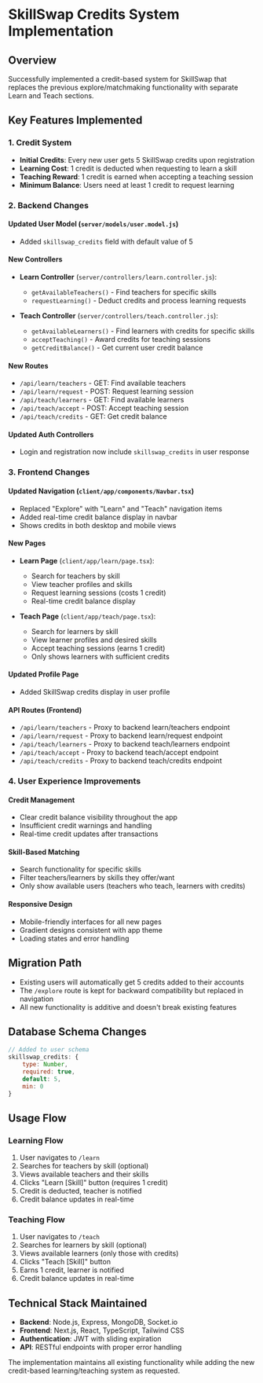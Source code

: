 # SkillSwap Credits System Implementation

## Overview
Successfully implemented a credit-based system for SkillSwap that replaces the previous explore/matchmaking functionality with separate Learn and Teach sections.

## Key Features Implemented

### 1. Credit System
- **Initial Credits**: Every new user gets 5 SkillSwap credits upon registration
- **Learning Cost**: 1 credit is deducted when requesting to learn a skill
- **Teaching Reward**: 1 credit is earned when accepting a teaching session
- **Minimum Balance**: Users need at least 1 credit to request learning

### 2. Backend Changes

#### Updated User Model (`server/models/user.model.js`)
- Added `skillswap_credits` field with default value of 5

#### New Controllers
- **Learn Controller** (`server/controllers/learn.controller.js`):
  - `getAvailableTeachers()` - Find teachers for specific skills
  - `requestLearning()` - Deduct credits and process learning requests

- **Teach Controller** (`server/controllers/teach.controller.js`):
  - `getAvailableLearners()` - Find learners with credits for specific skills
  - `acceptTeaching()` - Award credits for teaching sessions
  - `getCreditBalance()` - Get current user credit balance

#### New Routes
- `/api/learn/teachers` - GET: Find available teachers
- `/api/learn/request` - POST: Request learning session
- `/api/teach/learners` - GET: Find available learners
- `/api/teach/accept` - POST: Accept teaching session
- `/api/teach/credits` - GET: Get credit balance

#### Updated Auth Controllers
- Login and registration now include `skillswap_credits` in user response

### 3. Frontend Changes

#### Updated Navigation (`client/app/components/Navbar.tsx`)
- Replaced "Explore" with "Learn" and "Teach" navigation items
- Added real-time credit balance display in navbar
- Shows credits in both desktop and mobile views

#### New Pages
- **Learn Page** (`client/app/learn/page.tsx`):
  - Search for teachers by skill
  - View teacher profiles and skills
  - Request learning sessions (costs 1 credit)
  - Real-time credit balance display

- **Teach Page** (`client/app/teach/page.tsx`):
  - Search for learners by skill
  - View learner profiles and desired skills
  - Accept teaching sessions (earns 1 credit)
  - Only shows learners with sufficient credits

#### Updated Profile Page
- Added SkillSwap credits display in user profile

#### API Routes (Frontend)
- `/api/learn/teachers` - Proxy to backend learn/teachers endpoint
- `/api/learn/request` - Proxy to backend learn/request endpoint
- `/api/teach/learners` - Proxy to backend teach/learners endpoint
- `/api/teach/accept` - Proxy to backend teach/accept endpoint
- `/api/teach/credits` - Proxy to backend teach/credits endpoint

### 4. User Experience Improvements

#### Credit Management
- Clear credit balance visibility throughout the app
- Insufficient credit warnings and handling
- Real-time credit updates after transactions

#### Skill-Based Matching
- Search functionality for specific skills
- Filter teachers/learners by skills they offer/want
- Only show available users (teachers who teach, learners with credits)

#### Responsive Design
- Mobile-friendly interfaces for all new pages
- Gradient designs consistent with app theme
- Loading states and error handling

## Migration Path
- Existing users will automatically get 5 credits added to their accounts
- The `/explore` route is kept for backward compatibility but replaced in navigation
- All new functionality is additive and doesn't break existing features

## Database Schema Changes
```javascript
// Added to user schema
skillswap_credits: {
    type: Number,
    required: true,
    default: 5,
    min: 0
}
```

## Usage Flow

### Learning Flow
1. User navigates to `/learn`
2. Searches for teachers by skill (optional)
3. Views available teachers and their skills
4. Clicks "Learn [Skill]" button (requires 1 credit)
5. Credit is deducted, teacher is notified
6. Credit balance updates in real-time

### Teaching Flow
1. User navigates to `/teach`
2. Searches for learners by skill (optional)
3. Views available learners (only those with credits)
4. Clicks "Teach [Skill]" button
5. Earns 1 credit, learner is notified
6. Credit balance updates in real-time

## Technical Stack Maintained
- **Backend**: Node.js, Express, MongoDB, Socket.io
- **Frontend**: Next.js, React, TypeScript, Tailwind CSS
- **Authentication**: JWT with sliding expiration
- **API**: RESTful endpoints with proper error handling

The implementation maintains all existing functionality while adding the new credit-based learning/teaching system as requested.
